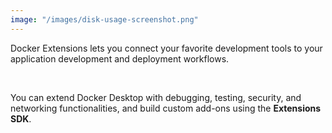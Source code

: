 ```yaml
---
image: "/images/disk-usage-screenshot.png"
---
```

Docker Extensions lets you connect your favorite development tools to your application development and deployment workflows.

<br/>

You can extend Docker Desktop with debugging, testing, security, and networking functionalities, and build custom add-ons using the **Extensions SDK**.
